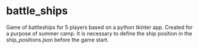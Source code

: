 # battle_ships
Game of battleships for 5 players based on a python tkinter app. Created for a purpose of summer camp. It is necessary to define the ship position in the ship_positions.json before the game start.
